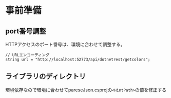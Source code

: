# 事前準備

## port番号調整

HTTPアクセスのポート番号は、環境に合わせて調整する。

```
// URLエンコーディング
string url = "http://localhost:52773/api/dotnetrest/getcolors";
```

## ライブラリのディレクトリ

環境依存なので環境に合わせてpareseJson.csprojの`<HintPath>`の値を修正する
